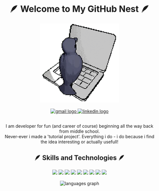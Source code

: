 <div align="center">
  <h1>🪶 Welcome to My GitHub Nest 🪶</h1>
  
  <img align="" src="img/crow_type.gif" alt="Crow typing pixelart GIF" width="256px">
  
  <div>
    <div>
      <br />
      <a href="mailto:dmytro.koso@gmail.com">
        <img src="https://img.shields.io/static/v1?message=Gmail&logo=gmail&label=&color=47465A&logoColor=white&labelColor=&style=for-the-badge" height="35" alt="gmail logo"  />
      </a>
      <a href="https://www.linkedin.com/in/dmytro-kosorukov-348229241/" target="_blank" rel="noopener noreferrer">
        <img src="https://img.shields.io/static/v1?message=LinkedIn&logo=linkedin&label=&color=47465A&logoColor=white&labelColor=&style=for-the-badge" height="35" alt="linkedin logo"  />
      </a>
    </div>
     <p ><br />I am developer for fun (and career of course) beginning all the way back from middle school. <br />Never-ever i made a 'tutorial project'. Everything i do - i do because i find the idea interesting or actually usefull!</p>
  </div>
</div>

<div align="center">
  <h2>🪶 Skills and Technologies 🪶</h2>

  
  <img width="50px" src="https://cdn.jsdelivr.net/gh/devicons/devicon@latest/icons/swift/swift-original.svg" />
  <img width="50px" src="https://cdn.jsdelivr.net/gh/devicons/devicon@latest/icons/svelte/svelte-original.svg" />
  
  <img width="50px" src="https://cdn.jsdelivr.net/gh/devicons/devicon@latest/icons/html5/html5-original.svg" />
  <img width="50px" src="https://cdn.jsdelivr.net/gh/devicons/devicon@latest/icons/css3/css3-original.svg" />

  <img width="50px" src="https://cdn.jsdelivr.net/gh/devicons/devicon@latest/icons/typescript/typescript-original.svg" />

  <img width="50px" src="https://cdn.jsdelivr.net/gh/devicons/devicon@latest/icons/sqlite/sqlite-original.svg" />
  <img width="50px" src="https://cdn.jsdelivr.net/gh/devicons/devicon@latest/icons/postgresql/postgresql-original.svg" />
  
  
  <img width="50px" src="https://cdn.jsdelivr.net/gh/devicons/devicon@latest/icons/solidity/solidity-plain.svg" />
  <img width="50px" src="https://cdn.jsdelivr.net/gh/devicons/devicon@latest/icons/spring/spring-original.svg" />
</div>

<br />

<div align="center">
 <img src="https://github-readme-stats.vercel.app/api/top-langs?username=ZeroDelusions&locale=en&hide_title=false&layout=compact&card_width=320&langs_count=5&theme=dracula&hide_border=false" height="150" alt="languages graph"  />
</div>
